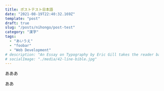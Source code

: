 ```yaml
---
title: ポストテスト日本語
date: "2021-08-19T22:40:32.169Z"
template: "post"
draft: true
slug: "/posts/nihongo/post-test"
category: "漢字"
tags:
  - "あいうえ"
  - "foobar"
  - "Web Development"
# description: "An Essay on Typography by Eric Gill takes the reader back to the year 1930. The year when a conflict between two worlds came to its term. The machines of the industrial world finally took over the handicrafts."
# socialImage: "./media/42-line-bible.jpg"
---
```


あああ

ああ
